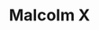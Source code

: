 ---
title: "Malcolm X"
hashtag: "malcolm-x"
born-on: 1925-05-19
died-on: 1965-02-21
layout: hashtag
tags:
  - American
  - Activist
  - Orator
  - Human Being
  - dead at the moment
---